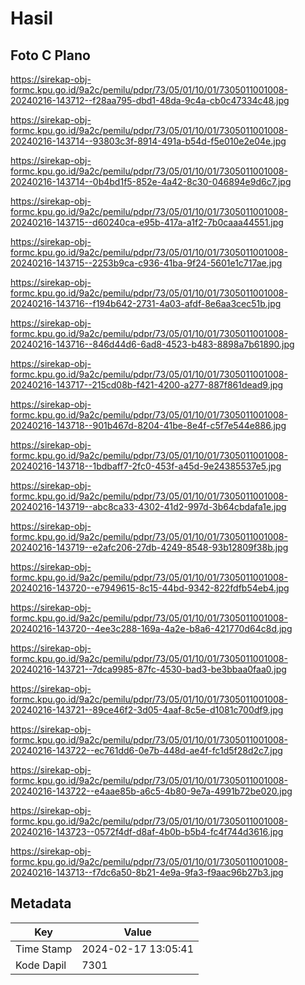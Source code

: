 # Hasil

## Foto C Plano

https://sirekap-obj-formc.kpu.go.id/9a2c/pemilu/pdpr/73/05/01/10/01/7305011001008-20240216-143712--f28aa795-dbd1-48da-9c4a-cb0c47334c48.jpg

https://sirekap-obj-formc.kpu.go.id/9a2c/pemilu/pdpr/73/05/01/10/01/7305011001008-20240216-143714--93803c3f-8914-491a-b54d-f5e010e2e04e.jpg

https://sirekap-obj-formc.kpu.go.id/9a2c/pemilu/pdpr/73/05/01/10/01/7305011001008-20240216-143714--0b4bd1f5-852e-4a42-8c30-046894e9d6c7.jpg

https://sirekap-obj-formc.kpu.go.id/9a2c/pemilu/pdpr/73/05/01/10/01/7305011001008-20240216-143715--d60240ca-e95b-417a-a1f2-7b0caaa44551.jpg

https://sirekap-obj-formc.kpu.go.id/9a2c/pemilu/pdpr/73/05/01/10/01/7305011001008-20240216-143715--2253b9ca-c936-41ba-9f24-5601e1c717ae.jpg

https://sirekap-obj-formc.kpu.go.id/9a2c/pemilu/pdpr/73/05/01/10/01/7305011001008-20240216-143716--f194b642-2731-4a03-afdf-8e6aa3cec51b.jpg

https://sirekap-obj-formc.kpu.go.id/9a2c/pemilu/pdpr/73/05/01/10/01/7305011001008-20240216-143716--846d44d6-6ad8-4523-b483-8898a7b61890.jpg

https://sirekap-obj-formc.kpu.go.id/9a2c/pemilu/pdpr/73/05/01/10/01/7305011001008-20240216-143717--215cd08b-f421-4200-a277-887f861dead9.jpg

https://sirekap-obj-formc.kpu.go.id/9a2c/pemilu/pdpr/73/05/01/10/01/7305011001008-20240216-143718--901b467d-8204-41be-8e4f-c5f7e544e886.jpg

https://sirekap-obj-formc.kpu.go.id/9a2c/pemilu/pdpr/73/05/01/10/01/7305011001008-20240216-143718--1bdbaff7-2fc0-453f-a45d-9e24385537e5.jpg

https://sirekap-obj-formc.kpu.go.id/9a2c/pemilu/pdpr/73/05/01/10/01/7305011001008-20240216-143719--abc8ca33-4302-41d2-997d-3b64cbdafa1e.jpg

https://sirekap-obj-formc.kpu.go.id/9a2c/pemilu/pdpr/73/05/01/10/01/7305011001008-20240216-143719--e2afc206-27db-4249-8548-93b12809f38b.jpg

https://sirekap-obj-formc.kpu.go.id/9a2c/pemilu/pdpr/73/05/01/10/01/7305011001008-20240216-143720--e7949615-8c15-44bd-9342-822fdfb54eb4.jpg

https://sirekap-obj-formc.kpu.go.id/9a2c/pemilu/pdpr/73/05/01/10/01/7305011001008-20240216-143720--4ee3c288-169a-4a2e-b8a6-421770d64c8d.jpg

https://sirekap-obj-formc.kpu.go.id/9a2c/pemilu/pdpr/73/05/01/10/01/7305011001008-20240216-143721--7dca9985-87fc-4530-bad3-be3bbaa0faa0.jpg

https://sirekap-obj-formc.kpu.go.id/9a2c/pemilu/pdpr/73/05/01/10/01/7305011001008-20240216-143721--89ce46f2-3d05-4aaf-8c5e-d1081c700df9.jpg

https://sirekap-obj-formc.kpu.go.id/9a2c/pemilu/pdpr/73/05/01/10/01/7305011001008-20240216-143722--ec761dd6-0e7b-448d-ae4f-fc1d5f28d2c7.jpg

https://sirekap-obj-formc.kpu.go.id/9a2c/pemilu/pdpr/73/05/01/10/01/7305011001008-20240216-143722--e4aae85b-a6c5-4b80-9e7a-4991b72be020.jpg

https://sirekap-obj-formc.kpu.go.id/9a2c/pemilu/pdpr/73/05/01/10/01/7305011001008-20240216-143723--0572f4df-d8af-4b0b-b5b4-fc4f744d3616.jpg

https://sirekap-obj-formc.kpu.go.id/9a2c/pemilu/pdpr/73/05/01/10/01/7305011001008-20240216-143713--f7dc6a50-8b21-4e9a-9fa3-f9aac96b27b3.jpg


## Metadata

| Key        | Value               |
| ---------- | ------------------- |
| Time Stamp | 2024-02-17 13:05:41 |
| Kode Dapil | 7301                |



